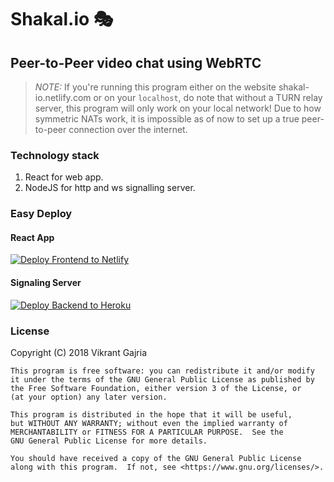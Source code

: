 # Shakal.io 🎭
## Peer-to-Peer video chat using WebRTC

> *NOTE:* If you're running this program either on the website shakal-io.netlify.com or on your `localhost`, do note that without a TURN relay server, this program will only work on your local network! Due to how symmetric NATs work, it is impossible as of now to set up a true peer-to-peer connection over the internet.

### Technology stack
1. React for web app.
2. NodeJS for http and ws signalling server.

### Easy Deploy

#### React App
[![Deploy Frontend to Netlify](https://www.netlify.com/img/deploy/button.svg)](https://app.netlify.com/start/deploy?repository=https://github.com/vixrant/shakal-io)

#### Signaling Server
[![Deploy Backend to Heroku](https://www.herokucdn.com/deploy/button.svg)](https://heroku.com/deploy?template=https://github.com/vixrant/shakal-io)


### License

Copyright (C) 2018 Vikrant Gajria

    This program is free software: you can redistribute it and/or modify
    it under the terms of the GNU General Public License as published by
    the Free Software Foundation, either version 3 of the License, or
    (at your option) any later version.

    This program is distributed in the hope that it will be useful,
    but WITHOUT ANY WARRANTY; without even the implied warranty of
    MERCHANTABILITY or FITNESS FOR A PARTICULAR PURPOSE.  See the
    GNU General Public License for more details.

    You should have received a copy of the GNU General Public License
    along with this program.  If not, see <https://www.gnu.org/licenses/>.
